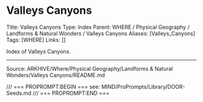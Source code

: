 # Valleys Canyons

Title: Valleys Canyons
Type: Index
Parent: WHERE / Physical Geography / Landforms & Natural Wonders / Valleys Canyons
Aliases: [Valleys_Canyons]
Tags: [WHERE]
Links: []

Index of Valleys Canyons.

---
Source: ARKHIVE/Where/Physical Geography/Landforms & Natural Wonders/Valleys Canyons/README.md

/// === PROPROMPT:BEGIN ===
see: MIND/ProPrompts/Library/DOOR-Seeds.md
/// === PROPROMPT:END ===

